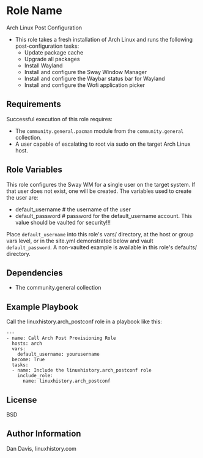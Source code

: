 Role Name
=========

Arch Linux Post Configuration
  - This role takes a fresh installation of Arch Linux and runs the following post-configuration tasks:
      - Update package cache
      - Upgrade all packages
      - Install Wayland 
      - Install and configure the Sway Window Manager
      - Install and configure the Waybar status bar for Wayland
      - Install and configure the Wofi application picker


Requirements
------------

Successful execution of this role requires:
  - The `community.general.pacman` module from the `community.general` collection.
  - A user capable of escalating to root via sudo on the target Arch Linux host.

Role Variables
--------------

This role configures the Sway WM for a single user on the target system. If that user does not exist, one will be created. The variables used to create the user are:
  - default_username   # the username of the user
  - default_password   # password for the default_username account. This value should be vaulted for security!!! 

Place `default_username` into this role's vars/ directory, at the host or group vars level, or in the site.yml demonstrated below and vault `default_password`. A non-vaulted example is available in this role's defaults/ directory.

Dependencies
------------

  - The community.general collection

Example Playbook
----------------

Call the linuxhistory.arch_postconf role in a playbook like this:

    ---
    - name: Call Arch Post Provisioning Role
      hosts: arch
      vars:
        default_username: yourusername
      become: True
      tasks:
      - name: Include the linuxhistory.arch_postconf role
        include_role: 
          name: linuxhistory.arch_postconf

License
-------

BSD

Author Information
------------------

Dan Davis, linuxhistory.com